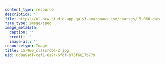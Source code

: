```yaml
---
content_type: resource
description: ''
file: https://ol-ocw-studio-app-qa.s3.amazonaws.com/courses/15-060-data-models-and-decisions-fall-2014/0d8a9adfcef16a7f6fdf973f6817b779_15-060_classroom-2.jpg
file_type: image/jpeg
image_metadata:
  caption: ''
  credit: ''
  image-alt: ''
resourcetype: Image
title: 15-060_classroom-2.jpg
uid: 0d8a9adf-cef1-6a7f-6fdf-973f6817b779
---
```

